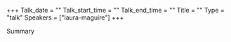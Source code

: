 +++
Talk_date = ""
Talk_start_time = ""
Talk_end_time = ""
Title = ""
Type = "talk"
Speakers = ["laura-maguire"]
+++

Summary
